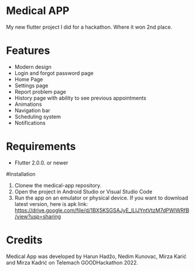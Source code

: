# Medical APP

My new flutter project I did for a hackathon. Where it won 2nd place. 

# Features 
- Modern design
- Login and forgot password page
- Home Page
- Settings page
- Report problem page
- History page with ability to see previous appointments
- Animations
- Navigation bar
- Scheduling system
- Notifications

# Requirements
- Flutter 2.0.0. or newer

#Installation
1. Clonew the medical-app repository.
2. Open the project in Android Studio or Visual Studio Code
3. Run the app on an emulator or physical device. If you want to download latest version, here is apk link: https://drive.google.com/file/d/1BX5KSGSAJyE_lLlJYntVtzM7dPWlWRfB/view?usp=sharing

# Credits
Medical App was developed by Harun Hadžo, Nedim Kunovac, Mirza Karić and Mirza Kadrić on Telemach GOODHackathon 2022. 
